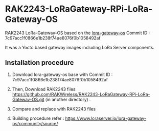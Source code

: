 # RAK2243-LoRaGateway-RPi-LoRa-Gateway-OS

RAK2243 LoRa-Gateway-OS based on the [lora-gateway-os](https://github.com/brocaar/lora-gateway-os) Commit ID : 7c97acc1f0866e1b238f74ae8076f0b1058492af

It was a Yocto based gateway images including LoRa Server components. 

##	Installation procedure

1. Download lora-gateway-os base with Commit ID : 7c97acc1f0866e1b238f74ae8076f0b1058492af 

2. Then, Download RAK2243 files https://github.com/RAKWireless/RAK2243-LoRaGateway-RPi-LoRa-Gateway-OS.git (in another directory) .
   
3. Compare and replace with RAK2243 files  
   
4. Building procedure refer : https://www.loraserver.io/lora-gateway-os/community/source/
   
   
   

